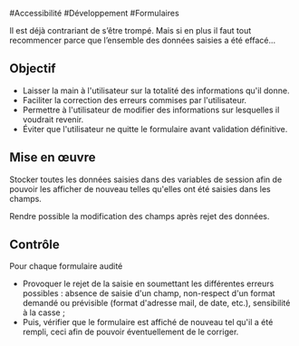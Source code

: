 
#Accessibilité #Développement #Formulaires

Il est déjà contrariant de s’être trompé. Mais si en plus il faut tout recommencer parce que l’ensemble des données saisies a été effacé…


## Objectif

* Laisser la main à l'utilisateur sur la totalité des informations qu'il donne.
* Faciliter la correction des erreurs commises par l'utilisateur.
* Permettre à l'utilisateur de modifier des informations sur lesquelles il voudrait revenir.
* Éviter que l'utilisateur ne quitte le formulaire avant validation définitive.

## Mise en œuvre

Stocker toutes les données saisies dans des variables de session afin de pouvoir les afficher de nouveau telles qu'elles ont été saisies dans les champs.

Rendre possible la modification des champs après rejet des données.

## Contrôle

Pour chaque formulaire audité

* Provoquer le rejet de la saisie en soumettant les différentes erreurs possibles : absence de saisie d'un champ, non-respect d'un format demandé ou prévisible (format d'adresse mail, de date, etc.), sensibilité à la casse ;
* Puis, vérifier que le formulaire est affiché de nouveau tel qu'il a été rempli, ceci afin de pouvoir éventuellement de le corriger.

